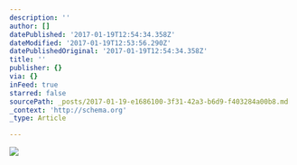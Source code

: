 ```yaml
---
description: ''
author: []
datePublished: '2017-01-19T12:54:34.358Z'
dateModified: '2017-01-19T12:53:56.290Z'
datePublishedOriginal: '2017-01-19T12:54:34.358Z'
title: ''
publisher: {}
via: {}
inFeed: true
starred: false
sourcePath: _posts/2017-01-19-e1686100-3f31-42a3-b6d9-f403284a00b8.md
_context: 'http://schema.org'
_type: Article

---
```

![](https://the-grid-user-content.s3-us-west-2.amazonaws.com/56e7b22e-5371-4645-a820-707df0118b7c.png)
